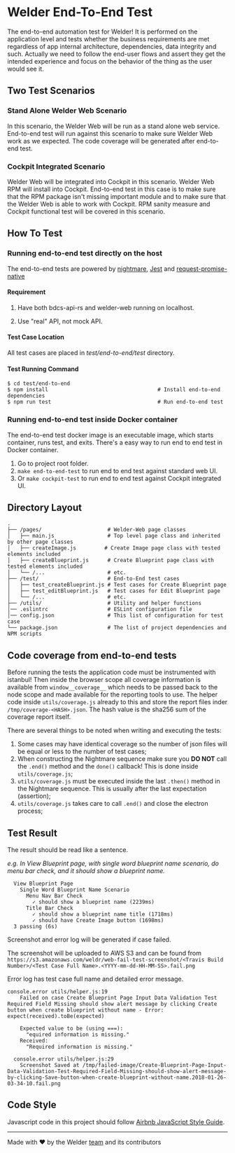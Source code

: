 # Welder End-To-End Test

The end-to-end automation test for Welder! It is performed on the application level and tests whether the business requirements are met regardless of app internal architecture, dependencies, data integrity and such. Actually we need to follow the end-user flows and assert they get the intended experience and focus on the behavior of the thing as the user would see it.

## Two Test Scenarios

### Stand Alone Welder Web Scenario

In this scenario, the Welder Web will be run as a stand alone web service. End-to-end test will run against this scenario to make sure Welder Web work as we expected. The code coverage will be generated after end-to-end test.

### Cockpit Integrated Scenario

Welder Web will be integrated into Cockpit in this scenario. Welder Web RPM will install into Cockpit. End-to-end test in this case is to make sure that the RPM package isn't missing important module and to make sure that the Welder Web is able to work with Cockpit. RPM sanity measure and Cockpit functional test will be covered in this scenario.

## How To Test

### Running end-to-end test directly on the host

The end-to-end tests are powered by [nightmare](http://nightmarejs.org/),
[Jest](https://facebook.github.io/jest/) and [request-promise-native](https://github.com/request/request-promise-native)

#### Requirement

1. Have both bdcs-api-rs and welder-web running on localhost.

2. Use "real" API, not mock API.

#### Test Case Location

All test cases are placed in *test/end-to-end/test* directory.

#### Test Running Command

```shell
$ cd test/end-to-end
$ npm install                                   # Install end-to-end dependencies
$ npm run test                                  # Run end-to-end test
```

### Running end-to-end test inside Docker container

The end-to-end test docker image is an executable image, which starts container, runs test, and exits.
There's a easy way to run end to end test in Docker container.

1. Go to project root folder.
2. `make end-to-end-test` to run end to end test against standard web UI.
3. Or `make cockpit-test` to run end to end test against Cockpit integrated UI.

## Directory Layout

```shell
.
├── /pages/                     # Welder-Web page classes
│   ├── main.js                 # Top level page class and inherited by other page classes
│   ├── createImage.js         # Create Image page class with tested elements included
│   ├── createBlueprint.js      # Create Blueprint page class with tested elements included
│   └── /...                    # etc.
├── /test/                      # End-to-End test cases
│   ├── test_createBlueprint.js # Test cases for Create Blueprint page
│   ├── test_editBlueprint.js   # Test cases for Edit Blueprint page
│   └── /...                    # etc.
├── /utils/                     # Utility and helper functions
│── .eslintrc                   # ESLint configuration file
│── config.json                 # This list of configuration for test case
└── package.json                # The list of project dependencies and NPM scripts
```

## Code coverage from end-to-end tests

Before running the tests the application code must be instrumented with
istanbul! Then inside the browser scope all coverage information is available
from `window__coverage__` which needs to be passed back to the node scope
and made available for the reporting tools to use. The helper code inside
`utils/coverage.js` already to this and store the report files inder
`/tmp/coverage-<HASH>.json`. The hash value is the sha256 sum of the coverage
report itself.

There are several things to be noted when writing and executing the tests:

1. Some cases may have identical coverage so the number of json files will be
   equal or less to the number of test cases;
2. When constructing the Nightmare sequence make sure you **DO NOT** call the
   `.end()` method and the `done()` callback! This is done inside `utils/coverage.js`;
3. `utils/coverage.js` must be executed inside the last `.then()` method in the
   Nightmare sequence. This is usually after the last expectation (assertion);
4. `utils/coverage.js` takes care to call `.end()` and close the electron process;

## Test Result

The result should be read like a sentence.

*e.g. In View Blueprint page, with single word blueprint name scenario, do menu bar check, and it should show a blueprint name.*

```shell
  View Blueprint Page
    Single Word Blueprint Name Scenario
      Menu Nav Bar Check
        ✓ should show a blueprint name (2239ms)
      Title Bar Check
        ✓ should show a blueprint name title (1718ms)
        ✓ should have Create Image button (1698ms)
  3 passing (6s)
```

Screenshot and error log will be generated if case failed.

The screenshot will be uploaded to AWS S3 and can be found from `https://s3.amazonaws.com/weldr/web-fail-test-screenshot/<Travis Build Number>/<Test Case Full Name>.<YYYY-mm-dd-HH-MM-SS>.fail.png`

Error log has test case full name and detailed error message.
```shell
console.error utils/helper.js:19
    Failed on case Create Blueprint Page Input Data Validation Test Required Field Missing should show alert message by clicking Create button when create blueprint without name - Error: expect(received).toBe(expected)

    Expected value to be (using ===):
      "equired information is missing."
    Received:
      "Required information is missing."

  console.error utils/helper.js:29
    Screenshot Saved at /tmp/failed-image/Create-Blueprint-Page-Input-Data-Validation-Test-Required-Field-Missing-should-show-alert-message-by-clicking-Save-button-when-create-blueprint-without-name.2018-01-26-03-34-10.fail.png
```

## Code Style

Javascript code in this project should follow [Airbnb JavaScript Style Guide](https://github.com/airbnb/javascript).

---
Made with ♥ by the Welder [team](https://github.com/orgs/weldr/people) and its contributors
